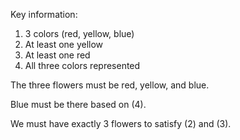 Key information:
 1. 3 colors (red, yellow, blue)
 2. At least one yellow
 3. At least one red
 4. All three colors represented

The three flowers must be red, yellow, and blue.

Blue must be there based on (4).

We must have exactly 3 flowers to satisfy (2) and (3).
